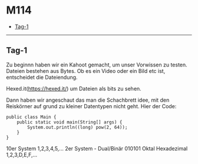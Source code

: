 # M114

- [Tag-1](#Tag-1)
 
---------

## Tag-1
Zu beginnn haben wir ein Kahoot gemacht, um unser Vorwissen zu testen.
Dateien bestehen aus Bytes. Ob es ein Video oder ein Bild etc ist, entscheidet die Dateiendung.


Hexed.it(https://hexed.it/) um Dateien als bits zu sehen.


Dann haben wir angeschaut das man die Schachbrett idee, mit den Reiskörner auf grund zu kleiner Datentypen nicht geht.
Hier der Code:
```
public class Main {
    public static void main(String[] args) {
        System.out.println((long) pow(2, 64));
    }
}
```

10er System 1,2,3,4,5,...
2er System - Dual/Binär 010101
Oktal 
Hexadezimal 1,2,3,D,E,F,...

